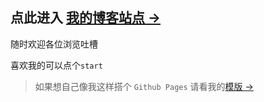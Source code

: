 ## 点此进入 [我的博客站点 &rarr;](https://danyinglin.github.io/)

随时欢迎各位浏览吐槽

喜欢我的可以点个`start`

>如果想自己像我这样搭个 `Github Pages` 请看我的[模版 &rarr;](https://github.com/danyinglin/hexo-theme-hux.git)